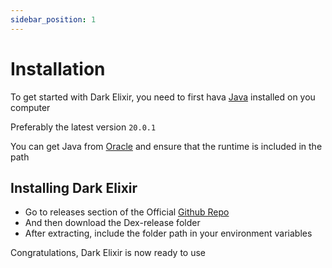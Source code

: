 ```yaml
---
sidebar_position: 1
---
```


# Installation

To get started with Dark Elixir, you need to first hava [Java](https://www.oracle.com/java/) installed on you computer

Preferably the latest version `20.0.1`

You can get Java from [Oracle](https://www.oracle.com/java/) and ensure that the runtime is included in the path

## Installing Dark Elixir

- Go to releases section of the Official [Github Repo](https://twitter.com/jeninimmanuel)
- And then download the Dex-release folder
- After extracting, include the folder path in your environment variables

Congratulations, Dark Elixir is now ready to use
